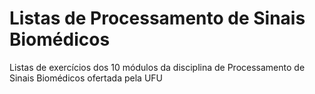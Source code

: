 # Listas de Processamento de Sinais Biomédicos

Listas de exercícios dos 10 módulos da disciplina de Processamento de Sinais Biomédicos ofertada pela UFU
